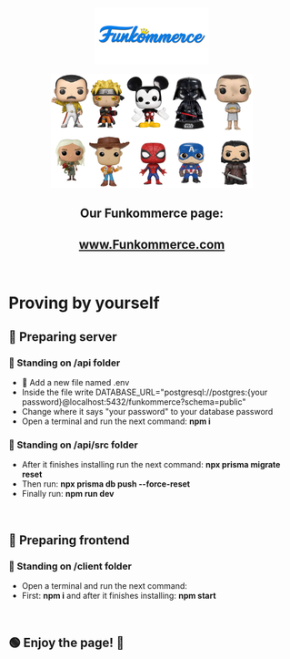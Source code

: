 <p align=center><img src="./client/src/assets/Funkommerce.png" alt= "img" height="100px"></p>
<p align=center><img src="./client/src/assets/funkosRead.png" alt= "img"  height="200px"></p>

<h2 align=center> Our Funkommerce page: </h2>

<h2 align=center> <a href="https://www.google.com/"> www.Funkommerce.com</a> </h2>

<br/>

# Proving by yourself


## 🔵 Preparing server
### 📁 Standing on /api folder
<ul>
    <li>📄 Add a new file named .env </li>
    <li>Inside the file write DATABASE_URL="postgresql://postgres:{your password}@localhost:5432/funkommerce?schema=public" </li>
    <li>Change where it says "your password" to your database password </li>
    <li>Open a terminal and run the next command: <b>npm i</b></li>
</ul>

### 📁 Standing on /api/src folder
<ul>
    <li>After it finishes installing run the next command: <b>npx prisma migrate reset</b></li>
    <li>Then run: <b>npx prisma db push --force-reset</b></li>
    <li>Finally run: <b>npm run dev</b></li>
</ul>

<br/>

## 🔵 Preparing frontend 
### 📁 Standing on /client folder

<ul>
    <li>Open a terminal and run the next command:</li>
    <li>First:  <b>npm i</b> and after it finishes installing: <b>npm start</b></li>
</ul>
<br/>

## 🟢 Enjoy the page! 💖
